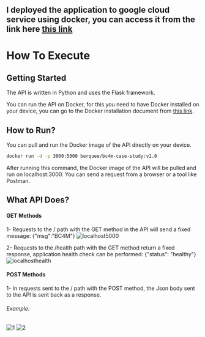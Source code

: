 ## I deployed the application to google cloud service using docker, you can access it from the link here  [this link](http://35.184.71.101)

# How To Execute

## Getting Started

The API is written in Python and uses the Flask framework.

You can run the API on Docker, for this you need to have Docker installed on your device, you can go to the Docker installation document from [this link](https://docs.docker.com/get-docker/).

## How to Run?
You can pull and run the Docker image of the API directly on your device.

```sh
docker run -d -p 3000:5000 berquee/bc4m-case-study:v1.0
```
After running this command, the Docker image of the API will be pulled and run on localhost:3000. You can send a request from a browser or a tool like Postman.
## What API Does?
#### GET Methods
1- Requests to the / path with the GET method in the API will send a fixed message:
{"msg":"BC4M"}
![localhost5000](https://github.com/user-attachments/assets/80852f9f-0693-4631-8180-62c6580d4f0e)

2- Requests to the /health path with the GET method return a fixed response, application health check can be performed:
{"status": "healthy"}
![localhosthealth](https://github.com/user-attachments/assets/227ae55c-34bf-428f-85d5-0c841f7ba296)

#### POST Methods
1- In requests sent to the / path with the POST method, the Json body sent to the API is sent back as a response.
###### Example:
![1](https://github.com/user-attachments/assets/90ea62dc-5414-4b1a-9512-49f9ebca74df)
![2](https://github.com/user-attachments/assets/a7195a3f-a73a-49e3-a36d-4ed08ef616da)
